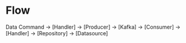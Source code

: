 # Flow

Data Command -> [Handler] -> [Producer] -> [Kafka] -> [Consumer] -> [Handler] -> [Repository] -> [Datasource]
